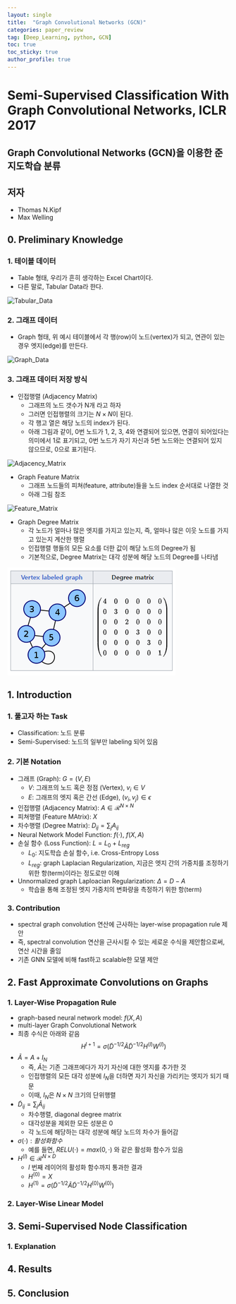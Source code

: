 ```yaml
---
layout: single
title:  "Graph Convolutional Networks (GCN)"
categories: paper_review
tag: [Deep_Learning, python, GCN]
toc: true
toc_sticky: true
author_profile: true
---
```


# Semi-Supervised Classification With Graph Convolutional Networks, ICLR 2017

## Graph Convolutional Networks (GCN)을 이용한 준지도학습 분류

## 저자
- Thomas N.Kipf
- Max Welling

## 0. Preliminary Knowledge

### 1. 테이블 데이터
- Table 형태, 우리가 흔히 생각하는 Excel Chart이다.
- 다른 말로, Tabular Data라 한다.


![Tabular_Data](https://www.statology.org/wp-content/uploads/2022/03/tabular1.jpg)

### 2. 그래프 데이터
- Graph 형태, 위 예시 테이블에서 각 행(row)이 노드(vertex)가 되고, 연관이 있는 경우 엣지(edge)를 만든다.


![Graph_Data](https://media.geeksforgeeks.org/wp-content/cdn-uploads/undirectedgraph.png)

### 3. 그래프 데이터 저장 방식
- 인접행렬 (Adjacency Matrix)
    - 그래프의 노드 갯수가 N개 라고 하자
    - 그러면 인접행렬의 크기는 $N \times N$이 된다.
    - 각 행고 열은 해당 노드의 index가 된다.
    - 아래 그림과 같이, 0번 노드가 1, 2, 3, 4와 연결되어 있으면, 연결이 되어있다는 의미에서 1로 표기되고, 0번 노드가 자기 자신과 5번 노드와는 연결되어 있지 않으므로, 0으로 표기된다.


![Adjacency_Matrix](https://media.geeksforgeeks.org/wp-content/uploads/20200604170814/add-and-remove-edge-in-adjacency-matrix-representation-initial1.jpg)

- Graph Feature Matrix
    - 그래프 노드들의 피쳐(feature, attribute)들을 노드 index 순서대로 나열한 것
    - 아래 그림 참조


![Feature_Matrix](https://blog.kakaocdn.net/dn/kRrEC/btqCB7CyV6S/uCtmLrJVKGokjWXDEtIUNK/img.png)

- Graph Degree Matrix
    - 각 노드가 얼마나 많은 엣지를 가지고 있는지, 즉, 얼마나 많은 이웃 노드를 가지고 있는지 계산한 행렬
    - 인접행렬 행들의 모든 요소를 더한 값이 해당 노드의 Degree가 됨
    - 기본적으로, Degree Matrix는 대각 성분에 해당 노드의 Degree를 나타냄


![Degree_Matrix](/images/2023-06-24-Graph_Convolutional_Networks/degree_matrix.png)

## 1. Introduction

### 1. 풀고자 하는 Task
- Classification: 노드 분류
- Semi-Supervised: 노드의 일부만 labeling 되어 있음

### 2. 기본 Notation
- 그래프 (Graph): $G=(V, E)$
    - $V$: 그래프의 노드 혹은 정점 (Vertex), $v_i \in V$
    - $E$: 그래프의 엣지 혹은 간선 (Edge), $(v_i, v_j) \in \epsilon$
- 인접행렬 (Adjacency Matrix): $A \in \mathcal{R}^{N \times N}$
- 피쳐행렬 (Feature MAtrix): $X$
- 차수행렬 (Degree Matrix): $D_{ij} = \sum_{j} A_{ij}$
- Neural Network Model Function: $f(\cdot)$, $f(X, A)$
- 손실 함수 (Loss Function): $L = L_0 + L_{reg}$
    - $L_0$: 지도학습 손실 함수, i.e. Cross-Entropy Loss
    - $L_{reg}$: graph Laplacian Regularization, 지금은 엣지 간의 가중치를 조정하기 위한 항(term)이라는 정도로만 이해
- Unnormalized graph Laploacian Regularization: $\Delta=D-A$
    - 학습을 통해 조정된 엣지 가중치의 변화량을 측정하기 위한 항(term)

### 3. Contribution
- spectral graph convolution 연산에 근사하는 layer-wise propagation rule 제안
- 즉, spectral convolution 연산을 근사시킬 수 있는 세로운 수식을 제안함으로써, 연산 시간을 줄임
- 기존 GNN 모델에 비해 fast하고 scalable한 모델 제안

## 2. Fast Approximate Convolutions on Graphs

### 1. Layer-Wise Propagation Rule
- graph-based neural network model: $f(X, A)$
- multi-layer Graph Convolutional Network
- 최종 수식은 아래와 같음
$$H^{l+1}=\sigma({\tilde{D}}^{-1/2} \tilde{A} {\tilde{D}}^{-1/2} H^{(l)} W^{(l)})$$
- $\tilde{A} = A + I_N$
    - 즉, $\tilde{A}$는 기존 그래프에다가 자기 자신에 대한 엣지를 추가한 것
    - 인접행렬의 모든 대각 성분에 $I_N$을 더하면 자기 자신을 가리키는 엣지가 되기 때문
    - 이때, $I_N$은 $N \times N$ 크기의 단위행렬
- $\tilde{D}_{ij} = \sum_j{\tilde{A}_{ij}}$
    - 차수행렬, diagonal degree matrix
    - 대각성분을 제외한 모든 성분은 0
    - 각 노드에 해당하는 대각 성분에 해당 노드의 차수가 들어감
- $\sigma(\cdot): 활성화 함수$
    - 예를 들면, $RELU(\cdot) = max(0, \cdot)$ 와 같은 활성화 함수가 있음
- $H^{(l)} \in {\mathcal{R}}^{N \times D}$
    - $l$ 번째 레이어의 활성화 함수까지 통과한 결과
    - $H^{(0)} = X$
    - $H^{(1)} = \sigma({\tilde{D}}^{-1/2} \tilde{A} {\tilde{D}}^{-1/2} H^{(0)} W^{(0)})$

### 2. Layer-Wise Linear Model

## 3. Semi-Supervised Node Classification

### 1. Explanation

## 4. Results
<p></p>

## 5. Conclusion
<p></p>
